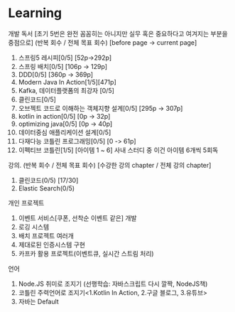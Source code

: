 # Learning

개발 독서 [초기 5번은 완전 꼼꼼히는 아니지만 실무 혹은 중요하다고 여겨지는 부분을 중점으로] (반복 회수 / 전체 목표 회수) [before page -> current page]
1. 스프링5 레시피[0/5] [52p->292p]
2. 스프링 배치[0/5] [106p -> 129p]
3. DDD[0/5] [360p -> 369p]
4. Modern Java In Action[1/5][471p]
5. Kafka, 데이터플랫폼의 최강자 [0/5]
6. 클린코드[0/5]
7. 오브젝트 코드로 이해하는 객체지향 설계[0/5] [295p -> 307p]
8. kotlin in action[0/5] [0p -> 32p]
9. optimizing java[0/5] [0p -> 40p]
10. 데이터중심 애플리케이션 설계[0/5]
11. 다재다능 코틀린 프로그래밍[0/5] [0 -> 61p]
12. 이펙티브 코틀린[1/5] [아이템 1 ~ 6] 사내 스터디 중 이건 아이템 6개씩 5회독

강의. (반복 회수 / 전체 목표 회수) [수강한 강의 chapter / 전체 강의 chapter]
1. 클린코드(0/5) [17/30]
2. Elastic Search(0/5)

개인 프로젝트
1. 이벤트 서비스[쿠폰, 선착순 이벤트 같은] 개발 <TODO>
2. 로깅 시스템 <TODO>
3. 배치 프로젝트 여러개 <TODO>
4. 제대로된 인증시스템 구현 <TODO>
5. 카프카 활용 프로젝트(이벤트큐, 실시간 스트림 처리)
  
언어
1. Node.JS 취미로 조지기 (선행학습: 자바스크립트 다시 깔짝, NodeJS책)
2. 코틀린 주력언어로 조지기<1.Kotlin In Action, 2.구글 블로그, 3.유튜브>
3. 자바는 Default

